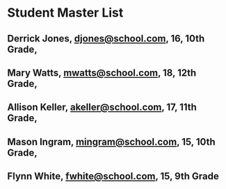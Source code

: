 # Student Master List

## Derrick Jones, djones@school.com, 16, 10th Grade,

## Mary Watts, mwatts@school.com, 18, 12th Grade,

## Allison Keller, akeller@school.com, 17, 11th Grade,

## Mason Ingram, mingram@school.com, 15, 10th Grade,

## Flynn White, fwhite@school.com, 15, 9th Grade
